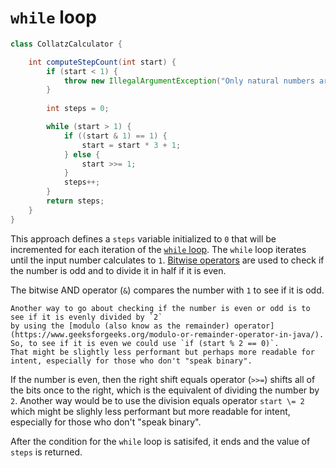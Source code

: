 # `while` loop

```java
class CollatzCalculator {

    int computeStepCount(int start) {
        if (start < 1) {
            throw new IllegalArgumentException("Only natural numbers are allowed");
        }
        
        int steps = 0;

        while (start > 1) {
            if ((start & 1) == 1) {
                start = start * 3 + 1;
            } else {
                start >>= 1;
            }
            steps++;
        }
        return steps;
    }
}
```

This approach defines a `steps` variable initialized to `0` that will be incremented for each iteration of the [`while` loop][while-loop].
The `while` loop iterates until the input number calculates to `1`.
[Bitwise operators][bitwise-operators] are used to check if the number is odd and to divide it in half if it is even.

The bitwise AND operator (`&`) compares the number with `1` to see if it is odd.

```exercism/note
Another way to go about checking if the number is even or odd is to see if it is evenly divided by `2`
by using the [modulo (also know as the remainder) operator](https://www.geeksforgeeks.org/modulo-or-remainder-operator-in-java/).
So, to see if it is even we could use `if (start % 2 == 0)`.
That might be slightly less performant but perhaps more readable for intent, especially for those who don't "speak binary".
```

If the number is even, then the right shift equals operator (`>>=`) shifts all of the bits once to the right, which is the equivalent
of dividing the number by `2`.
Another way would be to use the division equals operator `start \= 2` which might be slighly less performant but more readable
for intent, especially for those who don't "speak binary".

After the condition for the `while` loop is satisifed, it ends and the value of `steps` is returned.

[while-loop]: https://www.geeksforgeeks.org/java-while-loop-with-examples/
[bitwise-operators]: https://www.geeksforgeeks.org/java-logical-operators-with-examples/
[remainder-operator]: https://www.geeksforgeeks.org/modulo-or-remainder-operator-in-java/
